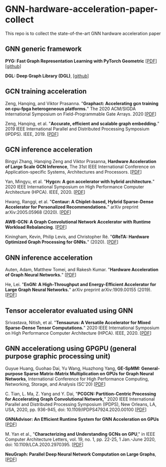 
# GNN-hardware-acceleration-paper-collect
This repo is to collect the state-of-the-art GNN hardware acceleration paper

## GNN generic framework
**PYG: Fast Graph Representation Learning with PyTorch Geometric** [[PDF](https://arxiv.org/abs/1903.02428)][[github](https://github.com/rusty1s/pytorch_geometric)]

**DGL: Deep Graph Library (DGL)**, [[github](https://github.com/dmlc/dgl)]

## GCN training acceleration
Zeng, Hanqing, and Viktor Prasanna. "**Graphact: Accelerating gcn training on cpu-fpga heterogeneous platforms.**" The 2020 ACM/SIGDA International Symposium on Field-Programmable Gate Arrays. 2020 [[PDF](https://dl.acm.org/doi/abs/10.1145/3373087.3375312?casa_token=8kcTIaTaLeEAAAAA:d4AqDlFmWVDwh4w2cfF_zXljwnWNEDNjdI4xRHscrYpde5MJR4uwmganQPqEq1kfDOpFGQb5BCaB)]

Zeng, Hanqing, et al. "**Accurate, efficient and scalable graph embedding.**" 2019 IEEE International Parallel and Distributed Processing Symposium (IPDPS). IEEE, 2019. [[PDF](https://arxiv.org/abs/1810.11899)]


## GCN inference acceleration
Bingyi Zhang, Hanqing Zeng and Viktor Prasanna, **Hardware Acceleration of Large Scale GCN Inference**, The 31st IEEE International Conference on
Application-specific Systems, Architectures and Processors. [[PDF](https://asap2020.cs.manchester.ac.uk/paper.php?id=38)]

Yan, Mingyu, et al. "**Hygcn: A gcn accelerator with hybrid architecture.**" 2020 IEEE International Symposium on High Performance Computer Architecture (HPCA). IEEE, 2020. [[PDF](https://ieeexplore.ieee.org/abstract/document/9065592?casa_token=xYoRGK3KOlQAAAAA:d1tb6NVpA-JwTY7phB2DrorXzrXvawnommhjvemkHn2GSJCCmtKwljB5lXDuDmVgUkgBaiLG)]

Hwang, Ranggi, et al. "**Centaur: A Chiplet-based, Hybrid Sparse-Dense Accelerator for Personalized Recommendations.**" arXiv preprint arXiv:2005.05968 (2020). [[PDF](https://scholar.google.com/scholar?cluster=5865569946714123973&hl=en&as_sdt=0,5#d=gs_cit&u=%2Fscholar%3Fq%3Dinfo%3AxS4aF8qwZlEJ%3Ascholar.google.com%2F%26output%3Dcite%26scirp%3D0%26scfhb%3D1%26hl%3Den)]

**AWB-GCN: A Graph Convolutional Network Accelerator with Runtime Workload Rebalancing**. [[PDF](https://arxiv.org/abs/1908.10834)]

Kiningham, Kevin, Philip Levis, and Christopher Ré. "**GReTA: Hardware Optimized Graph Processing for GNNs.**" (2020). [[PDF](https://pdfs.semanticscholar.org/3594/237164f2d4e01172216a59a3158ed27d8fe3.pdf)]


## GNN inference acceleration
Auten, Adam, Matthew Tomei, and Rakesh Kumar. "**Hardware Acceleration of Graph Neural Networks.**" [[PDF](https://passat.crhc.illinois.edu/dac20.pdf)]

He, Lei. "**EnGN: A High-Throughput and Energy-Efficient Accelerator for Large Graph Neural Networks.**" arXiv preprint arXiv:1909.00155 (2019). [[PDF](https://arxiv.org/abs/1909.00155)]


## Tensor accelerator evaluated using GNN

Srivastava, Nitish, et al. "**Tensaurus: A Versatile Accelerator for Mixed Sparse-Dense Tensor Computations.**" 2020 IEEE International Symposium on High Performance Computer Architecture (HPCA). IEEE, 2020. [[PDF](https://ieeexplore.ieee.org/abstract/document/9065579?casa_token=qNrM5wiIDHkAAAAA:5AQlnXs55-B2dzJ61pXf4_82-hBXJ-3KgHqVXYGybGKKO1Ip6h1zaiLtImNk8iy13hE8pLF5)]

## GNN accelerationg using GPGPU (general purpose graphic processing unit)

Guyue Huang, Guohao Dai, Yu Wang, Huazhong Yang, **GE-SpMM: General-purpose Sparse Matrix-Matrix Multiplication on GPUs for Graph Neural Networks**, International Conference for High Performance Computing, Networking, Storage, and Analysis (SC'20) [[PDF](https://arxiv.org/abs/2007.03179)]

C. Tian, L. Ma, Z. Yang and Y. Dai, "**PCGCN: Partition-Centric Processing for Accelerating Graph Convolutional Network,**" 2020 IEEE International Parallel and Distributed Processing Symposium (IPDPS), New Orleans, LA, USA, 2020, pp. 936-945, doi: 10.1109/IPDPS47924.2020.00100 [[PDF](https://ieeexplore.ieee.org/abstract/document/9139807)]

**GNNAdvisor: An Efficient Runtime System for GNN Acceleration on GPUs** [[PDF](https://arxiv.org/pdf/2006.06608.pdf)]

M. Yan et al., "**Characterizing and Understanding GCNs on GPU**," in IEEE Computer Architecture Letters, vol. 19, no. 1, pp. 22-25, 1 Jan.-June 2020, doi: 10.1109/LCA.2020.2970395. [[PDF](https://ieeexplore.ieee.org/abstract/document/8976117)]

**NeuGraph: Parallel Deep Neural Network Computation on Large Graphs**, [[PDF](https://www.usenix.org/system/files/atc19-ma_0.pdf)]
